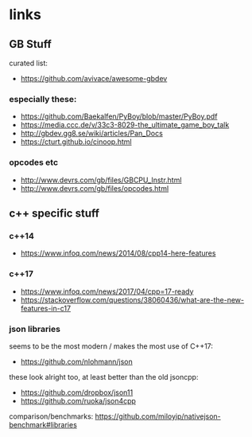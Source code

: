 # links

## GB Stuff

curated list:

* https://github.com/avivace/awesome-gbdev

### especially these:

* https://github.com/Baekalfen/PyBoy/blob/master/PyBoy.pdf
* https://media.ccc.de/v/33c3-8029-the_ultimate_game_boy_talk
* http://gbdev.gg8.se/wiki/articles/Pan_Docs
* https://cturt.github.io/cinoop.html

### opcodes etc

* http://www.devrs.com/gb/files/GBCPU_Instr.html
* http://www.devrs.com/gb/files/opcodes.html

## c++ specific stuff

### c++14
* https://www.infoq.com/news/2014/08/cpp14-here-features

### c++17
* https://www.infoq.com/news/2017/04/cpp=17-ready
* https://stackoverflow.com/questions/38060436/what-are-the-new-features-in-c17


### json libraries

seems to be the most modern / makes the most use of C++17:
* https://github.com/nlohmann/json

these look alright too, at least better than the old jsoncpp:
* https://github.com/dropbox/json11
* https://github.com/ruoka/json4cpp

comparison/benchmarks: https://github.com/miloyip/nativejson-benchmark#libraries
